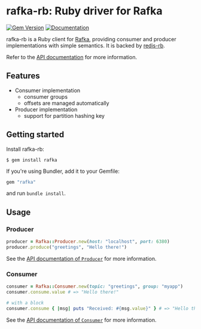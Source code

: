 rafka-rb: Ruby driver for Rafka
===============================================================================
[![Gem Version](https://badge.fury.io/rb/rafka.svg)](https://badge.fury.io/rb/rafka-rb)
[![Documentation](http://img.shields.io/badge/yard-docs-blue.svg)](http://www.rubydoc.info/github/skroutz/rafka-rb)

rafka-rb is a Ruby client for [Rafka](https://github.com/skroutz/rafka),
providing consumer and producer implementations with simple semantics.
It is backed by [redis-rb](https://github.com/redis/redis-rb).

Refer to the [API documentation](http://www.rubydoc.info/github/skroutz/rafka-rb)
for more information.



Features
-------------------------------------------------------------------------------

- Consumer implementation
  - consumer groups
  - offsets are managed automatically
- Producer implementation
  - support for partition hashing key




Getting started
-------------------------------------------------------------------------------
Install rafka-rb:

```shell
$ gem install rafka
```

If you're using Bundler, add it to your Gemfile:
```ruby
gem "rafka"
```
and run `bundle install`.






Usage
-------------------------------------------------------------------------------

### Producer

```ruby
producer = Rafka::Producer.new(host: "localhost", port: 6380)
producer.produce("greetings", "Hello there!")
```

See the [API documentation of `Producer`](http://www.rubydoc.info/github/skroutz/rafka-rb/Rafka/Producer) for more information.



### Consumer

```ruby
consumer = Rafka::Consumer.new(topic: "greetings", group: "myapp")
consumer.consume.value # => "Hello there!"

# with a block
consumer.consume { |msg| puts "Received: #{msg.value}" } # => "Hello there!"
```

See the [API documentation of `Consumer`](http://www.rubydoc.info/github/skroutz/rafka-rb/Rafka/Consumer) for more information.
